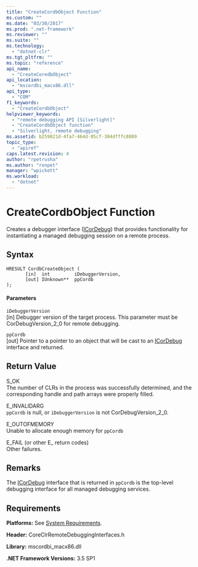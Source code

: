 ```yaml
---
title: "CreateCordbObject Function"
ms.custom: ""
ms.date: "03/30/2017"
ms.prod: ".net-framework"
ms.reviewer: ""
ms.suite: ""
ms.technology: 
  - "dotnet-clr"
ms.tgt_pltfrm: ""
ms.topic: "reference"
api_name: 
  - "CreateCoredbObject"
api_location: 
  - "mscordbi_macx86.dll"
api_type: 
  - "COM"
f1_keywords: 
  - "CreateCordbObject"
helpviewer_keywords: 
  - "remote debugging API [Silverlight]"
  - "CreateCordbObject function"
  - "Silverlight, remote debugging"
ms.assetid: b259821d-4fa7-464d-85cf-304dfffc8089
topic_type: 
  - "apiref"
caps.latest.revision: 4
author: "rpetrusha"
ms.author: "ronpet"
manager: "wpickett"
ms.workload: 
  - "dotnet"
---
```

# CreateCordbObject Function
Creates a debugger interface ([ICorDebug](../../../../docs/framework/unmanaged-api/debugging/icordebug-interface.md)) that provides functionality for instantiating a managed debugging session on a remote process.  
  
## Syntax  
  
```  
HRESULT CordbCreateObject (  
       [in]  int         iDebuggerVersion,   
       [out] IUnknown**  ppCordb  
);  
```  
  
#### Parameters  
 `iDebuggerVersion`  
 [in] Debugger version of the target process. This parameter must be CorDebugVersion_2_0 for remote debugging.  
  
 `ppCordb`  
 [out] Pointer to a pointer to an object that will be cast to an [ICorDebug](../../../../docs/framework/unmanaged-api/debugging/icordebug-interface.md) interface and returned.  
  
## Return Value  
 S_OK  
 The number of CLRs in the process was successfully determined, and the corresponding handle and path arrays were properly filled.  
  
 E_INVALIDARG  
 `ppCordb` is null, or `iDebuggerVersion` is not CorDebugVersion_2_0.  
  
 E_OUTOFMEMORY  
 Unable to allocate enough memory for `ppCordb`  
  
 E_FAIL (or other E_ return codes)  
 Other failures.  
  
## Remarks  
 The [ICorDebug](../../../../docs/framework/unmanaged-api/debugging/icordebug-interface.md) interface that is returned in `ppCordb` is the top-level debugging interface for all managed debugging services.  
  
## Requirements  
 **Platforms:** See [System Requirements](../../../../docs/framework/get-started/system-requirements.md).  
  
 **Header:** CoreClrRemoteDebuggingInterfaces.h  
  
 **Library:** mscordbi_macx86.dll  
  
 **.NET Framework Versions:** 3.5 SP1
